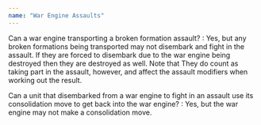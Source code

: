 ```yaml
---
name: "War Engine Assaults"
---
```

Can a war engine transporting a broken formation assault?
: Yes, but any broken formations being transported may not disembark and fight in the assault. If they are forced to disembark due to the war engine being destroyed then they are destroyed as well. Note that They do count as taking part in the assault, however, and affect the assault modifiers when working out the result.

Can a unit that disembarked from a war engine to fight in an assault use its consolidation move to get back into the war engine?
: Yes, but the war engine may not make a consolidation move.